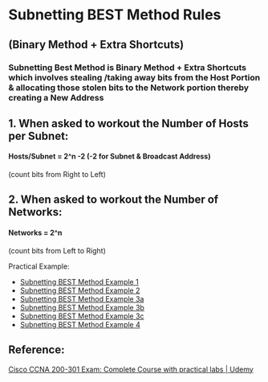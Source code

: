 # Subnetting BEST Method Rules

## \(Binary Method + Extra Shortcuts\)

### Subnetting Best Method is Binary Method + Extra Shortcuts which involves stealing /taking away bits from the Host Portion & allocating those stolen bits to the Network portion thereby creating a New Address

## 1. When asked to workout the Number of Hosts per Subnet:

#### Hosts/Subnet = 2^n -2            \(-2 for Subnet & Broadcast Address\)

\(count bits from Right to Left\)

## 2. When asked to workout the Number of Networks:

#### Networks = 2^n

\(count bits from Left to Right\)

Practical Example:

* [Subnetting BEST Method Example 1](https://app.gitbook.com/@mudassirs46/s/network-fundamentals/~/drafts/-MRZ8l67L5MHnaQIEh9W/subnetting-best-method-example-1)
* [Subnetting BEST Method Example 2](https://app.gitbook.com/@mudassirs46/s/network-fundamentals/~/drafts/-MRZ8l67L5MHnaQIEh9W/subnetting-best-method-example-2)
* [Subnetting BEST Method Example 3a](https://app.gitbook.com/@mudassirs46/s/network-fundamentals/~/drafts/-MRZ8l67L5MHnaQIEh9W/subnetting-best-method-example-3a)
* [Subnetting BEST Method Example 3b](https://app.gitbook.com/@mudassirs46/s/network-fundamentals/~/drafts/-MRZ8l67L5MHnaQIEh9W/subnetting-best-method-example-3b)
* [Subnetting BEST Method Example 3c](https://app.gitbook.com/@mudassirs46/s/network-fundamentals/~/drafts/-MRZ8l67L5MHnaQIEh9W/subnetting-best-method-example-3c)
* [Subnetting BEST Method Example 4](https://app.gitbook.com/@mudassirs46/s/network-fundamentals/~/drafts/-MRZ8l67L5MHnaQIEh9W/subnetting-best-method-example-4)

## Reference:

[Cisco CCNA 200-301 Exam: Complete Course with practical labs \| Udemy](https://www.udemy.com/course/cisco-ccent-icnd1-100-105-complete-course-sims-and-gns3/learn/lecture/6087502#overview)

